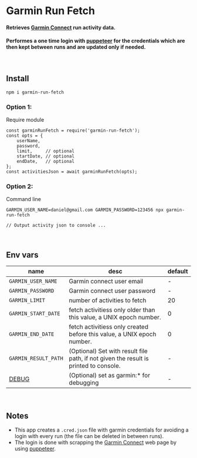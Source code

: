 # Garmin Run Fetch
#### Retrieves [Garmin Connect]((https://connect.garmin.com/signin/)) run activity data. 
#### Performes a one time login with [puppeteer]((https://developers.google.com/web/tools/puppeteer)) for the credentials which are then kept between runs and are updated only if needed.

<br/>

## Install
```
npm i garmin-run-fetch
```

### Option 1:  
Require module
```
const garminRunFetch = require('garmin-run-fetch');
const opts = {
    userName,
    password,
    limit,     // optional
    startDate, // optional
    endDate,   // optional
};
const activitiesJson = await garminRunFetch(opts);
```

### Option 2:  
Command line
```
GARMIN_USER_NAME=daniel@gmail.com GARMIN_PASSWORD=123456 npx garmin-run-fetch

// Output activity json to console ...
```

<br/>

## Env vars

| name | desc | default
| ------------- | ------------- | -------- |
| `GARMIN_USER_NAME`| Garmin connect user email | - |
| `GARMIN_PASSWORD` | Garmin connect user password | - |
| `GARMIN_LIMIT` | number of activities to fetch | 20 |
| `GARMIN_START_DATE` | fetch activitiess only older than this value, a UNIX epoch number. | 0 |
| `GARMIN_END_DATE` | fetch activitiess only created before this value, a UNIX epoch number. | 0 |
| `GARMIN_RESULT_PATH` | (Optional) Set with result file path, if not given the result is printed to console. | - |
| [DEBUG](https://github.com/visionmedia/debug#readme) | (Optional) set as garmin:* for debugging | - |

<br/>

## Notes
* This app creates a `.cred.json` file with garmin credentials for avoiding a login with every run (the file can be deleted in between runs).
* The login is done with scrapping the [Garmin Connect](https://connect.garmin.com/signin/) web page by using [puppeteer](https://developers.google.com/web/tools/puppeteer).